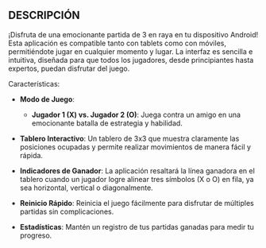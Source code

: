 ## DESCRIPCIÓN
¡Disfruta de una emocionante partida de 3 en raya en tu dispositivo Android! Esta aplicación es compatible tanto con tablets como con móviles, permitiéndote jugar en cualquier momento y lugar. La interfaz es sencilla e intuitiva, diseñada para que todos los jugadores, desde principiantes hasta expertos, puedan disfrutar del juego.

Características:

  - **Modo de Juego**:

    - **Jugador 1 (X) vs. Jugador 2 (O)**: Juega contra un amigo en una emocionante batalla de estrategia y habilidad.

  - **Tablero Interactivo**: Un tablero de 3x3 que muestra claramente las posiciones ocupadas y permite realizar movimientos de manera fácil y rápida.

  - **Indicadores de Ganador**: La aplicación resaltará la línea ganadora en el tablero cuando un jugador logre alinear tres símbolos (X o O) en fila, ya sea horizontal, vertical o diagonalmente.

  - **Reinicio Rápido**: Reinicia el juego fácilmente para disfrutar de múltiples partidas sin complicaciones.

  - **Estadísticas**: Mantén un registro de tus partidas ganadas para medir tu progreso.
